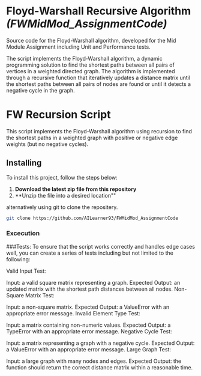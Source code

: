 # Floyd-Warshall Recursive Algorithm _(FWMidMod_AssignmentCode)_

Source code for the Floyd-Warshall algorithm, developed for the Mid Module Assignment including Unit and Performance tests.

The script implements the Floyd-Warshall algorithm, a dynamic programming solution to find the shortest paths between all pairs of vertices in a weighted directed graph. The algorithm is implemented through a recursive function that iteratively updates a distance matrix until the shortest paths between all pairs of nodes are found or until it detects a negative cycle in the graph. 

# FW Recursion Script

This script implements the Floyd-Warshall algorithm using recursion to find the shortest paths in a weighted graph with positive or negative edge weights (but no negative cycles).

## Installing

  To install this project, follow the steps below:

1. **Download the latest zip file from this repository**
2. **Unzip the file into a desired location""

  alternatively using git to clone the repositery.

  ```sh
  git clone https://github.com/AILearner93/FWMidMod_AssignmentCode
  ```

### Excecution

###Tests:
  To ensure that the script works correctly and handles edge cases well, you can create a series of tests including but not limited to the following:

Valid Input Test:

Input: a valid square matrix representing a graph.
Expected Output: an updated matrix with the shortest path distances between all nodes.
Non-Square Matrix Test:

Input: a non-square matrix.
Expected Output: a ValueError with an appropriate error message.
Invalid Element Type Test:

Input: a matrix containing non-numeric values.
Expected Output: a TypeError with an appropriate error message.
Negative Cycle Test:

Input: a matrix representing a graph with a negative cycle.
Expected Output: a ValueError with an appropriate error message.
Large Graph Test:

Input: a large graph with many nodes and edges.
Expected Output: the function should return the correct distance matrix within a reasonable time.

